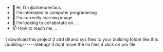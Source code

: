 - 👋 Hi, I’m @alxendentaus
- 👀 I’m interested in computer programming
- 🌱 I’m currently learning image 
- 💞️ I’m looking to collaborate on ...
- 📫 How to reach me ...

<!---
How to use this project  warning!!!This program only supports(Qt 5.14.2  MSVC2017 64bit)    

due to the dll files version
--->
1  download this project
2  add dll and sys files to your building folder  like this    /building------/debug/
3  dont move the lib files
4  click on pro file
